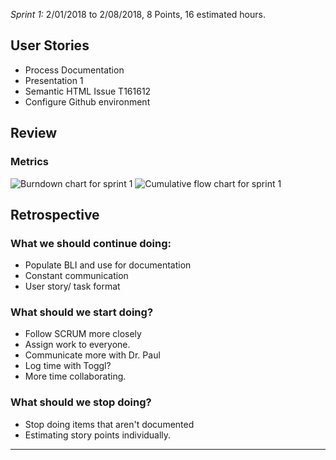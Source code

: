 *Sprint 1:* 2/01/2018 to 2/08/2018, 8 Points, 16 estimated hours.

## User Stories
- Process Documentation
- Presentation 1
- Semantic HTML Issue T161612
- Configure Github environment

## Review

### Metrics
![Burndown chart for sprint 1](http://chickencheetos.coffee/Pictures/IterationBurnDownSPrint1.png)
![Cumulative flow chart for sprint 1](http://chickencheetos.coffee/Pictures/CumulativeFlowSprint1.png)

## Retrospective

### What we should continue doing:
	
- Populate BLI and use for documentation
- Constant communication
- User story/ task format

### What should we start doing?

- Follow SCRUM more closely
- Assign work to everyone.
- Communicate more with Dr. Paul
- Log time with Toggl?
- More time collaborating.

### What should we stop doing?

- Stop doing items that aren't documented
- Estimating story points individually.


***

